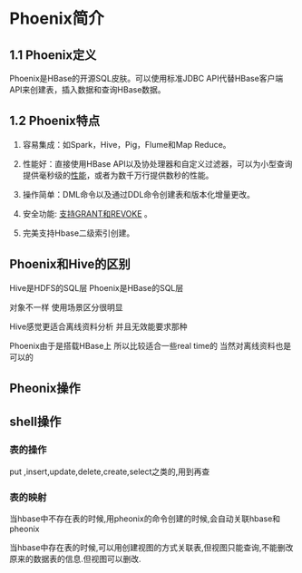 # Phoenix简介

## 1.1 Phoenix定义

Phoenix是HBase的开源SQL皮肤。可以使用标准JDBC API代替HBase客户端API来创建表，插入数据和查询HBase数据。

## 1.2 Phoenix特点

1) 容易集成：如Spark，Hive，Pig，Flume和Map Reduce。

2) 性能好：直接使用HBase API以及协处理器和自定义过滤器，可以为小型查询提供毫秒级的[性能](http://phoenix.apache.org/performance.html)，或者为数千万行提供数秒的性能。

3) 操作简单：DML命令以及通过DDL命令创建表和版本化增量更改。

4) 安全功能: [支持GRANT和REVOKE](https://issues.apache.org/jira/browse/PHOENIX-672) 。

5) 完美支持Hbase二级索引创建。

## Phoenix和Hive的区别

Hive是HDFS的SQL层
Phoenix是HBase的SQL层

对象不一样
使用场景区分很明显

Hive感觉更适合离线资料分析
并且无效能要求那种

Phoenix由于是搭载HBase上
所以比较适合一些real time的
当然对离线资料也是可以的

## Pheonix操作

## shell操作

### 表的操作

put ,insert,update,delete,create,select之类的,用到再查 

### 表的映射

当hbase中不存在表的时候,用pheonix的命令创建的时候,会自动关联hbase和pheonix

当hbase中存在表的时候,可以用创建视图的方式关联表,但视图只能查询,不能删改原来的数据表的信息.但视图可以删改.

